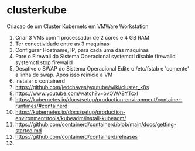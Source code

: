 # clusterkube
Criacao de um Cluster Kubernets em VMWare Workstation

1. Criar 3 VMs com 1 processador de 2 cores e 4 GB RAM
2. Ter conectividade entre as 3 maquinas
3. Configurar Hostname, IP, para cada uma das maquinas
4. Pare o Firewall do Sistema Operacional
  systemctl disable firewalld
  systemctl stop firewalld
5. Desative o SWAP do Sistema Operacional
  Edite o /etc/fstab e 'comente' a linha de swap. Apos isso reinicie a VM
6. Instalar o containerd
7. https://github.com/jedchaves/youtube/wiki/cluster_k8s
8. https://www.youtube.com/watch?v=ovOWA8YTcxI
9. https://kubernetes.io/docs/setup/production-environment/container-runtimes/#containerd
10. https://kubernetes.io/docs/setup/production-environment/tools/kubeadm/install-kubeadm/
11. https://github.com/containerd/containerd/blob/main/docs/getting-started.md
12. https://github.com/containerd/containerd/releases
13. 




